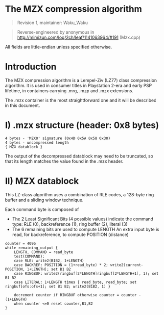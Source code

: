  The MZX compression algorithm
===============================
> Revision 1, maintainer: Waku_Waku

> Reverse-engineered by anonymous in http://mimizun.com/log/2ch/leaf/1141063964/#191 (Mzx.cpp)

All fields are little-endian unless specified otherwise.


 Introduction
==============

The MZX compression algorithm is a Lempel-Ziv (LZ77) class compression algorithm. It is used in consumer titles in Playstation 2-era and early PSP lifetime, in containers carrying .mrg, .mzp and .mzx extensions.

The .mzx container is the most straightforward one and it will be described in this document.


 I) .mzx structure (header: 0x8 bytes)
=======================================
	4 bytes - 'MZX0' signature (0x4D 0x5A 0x58 0x30)
	4 bytes - uncompressed length
	{ MZX datablock }

The output of the decompressed datablock may need to be truncated, so that its length matches the value found in the .mzx header.


 II) MZX datablock
===================

This LZ-class algorithm uses a combination of RLE codes, a 128-byte ring buffer and a sliding window technique.

Each command byte is composed of
- The 2 Least Significant Bits (4 possible values) indicate the command type: RLE (0), backreference (1), ring buffer (2), literal (3)
- The 6 remaining bits are used to compute LENGTH
An extra input byte is read, for backreference, to compute POSITION (distance)


```
counter = 4096
while remaining_output {
    LENGTH, COMMAND = read_byte
    test(COMMAND):
    case RLE: write2(B1B2, 1+LENGTH)
    case BACKREF: POSITION = (1+read_byte) * 2; write2(current-POSITION, 1+LENGTH); set B1 B2
    case RINGBUF: write2(ringbuf[2*LENGTH]ringbuf[2*LENGTH+1], 1); set B1 B2
    case LITERAL: 1+LENGTH times { read_byte, read_byte; set ringbuf[ofs:ofs+1]; set B1 B2; write2(B1B2, 1) }

    decrement counter if RINGBUF otherwise counter = counter - (1+LENGTH)
    when counter <=0 reset counter,B1,B2
}

```